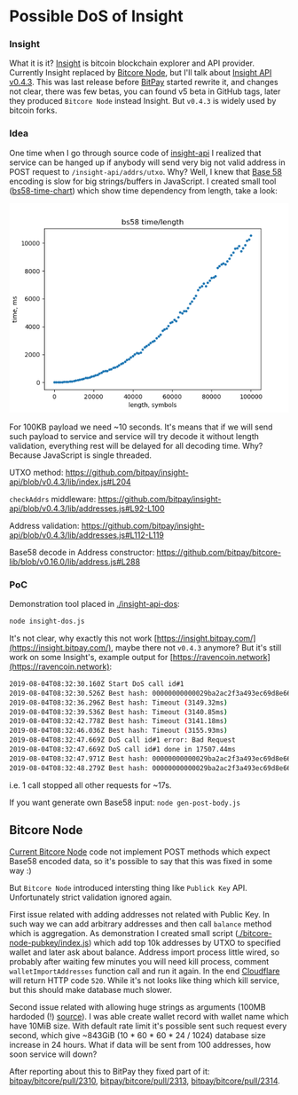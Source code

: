 # Possible DoS of Insight

### Insight

What it is it? [Insight](https://insight.is/) is bitcoin blockchain explorer and API provider. Currently Insight replaced by [Bitcore Node](https://github.com/bitpay/bitcore/blob/master/packages/bitcore-node), but I'll talk about [Insight API v0.4.3](https://github.com/bitpay/insight-api/tree/v0.4.3). This was last release before [BitPay](https://bitpay.com/) started rewrite it, and changes not clear, there was few betas, you can found v5 beta in GitHub tags, later they produced `Bitcore Node` instead Insight. But `v0.4.3` is widely used by bitcoin forks.

### Idea

One time when I go through source code of [insight-api](https://github.com/bitpay/insight-api/tree/v0.4.3) I realized that service can be hanged up if anybody will send very big not valid address in POST request to `/insight-api/addrs/utxo`. Why? Well, I knew that [Base 58](https://en.bitcoin.it/wiki/Base58Check_encoding) encoding is slow for big strings/buffers in JavaScript. I created small tool ([bs58-time-chart](./bs58-time-chart/bs58-time.js)) which show time dependency from length, take a look:

![](./bs58-time-chart/bs58-time.png)

For 100KB payload we need \~10 seconds. It's means that if we will send such payload to service and service will try decode it without length validation, everything rest will be delayed for all decoding time. Why? Because JavaScript is single threaded.

UTXO method: https://github.com/bitpay/insight-api/blob/v0.4.3/lib/index.js#L204

`checkAddrs` middleware: https://github.com/bitpay/insight-api/blob/v0.4.3/lib/addresses.js#L92-L100

Address validation: https://github.com/bitpay/insight-api/blob/v0.4.3/lib/addresses.js#L112-L119

Base58 decode in Address constructor: https://github.com/bitpay/bitcore-lib/blob/v0.16.0/lib/address.js#L288

### PoC

Demonstration tool placed in [./insight-api-dos](./insight-api-dos):

```bash
node insight-dos.js
```

It's not clear, why exactly this not work [https://insight.bitpay.com/](https://insight.bitpay.com/), maybe there not `v0.4.3` anymore? But it's still work on some Insight's, example output for [https://ravencoin.network](https://ravencoin.network):

```bash
2019-08-04T08:32:30.160Z Start DoS call id#1
2019-08-04T08:32:30.526Z Best hash: 00000000000029ba2ac2f3a493ec69d8e66ba027dfd6f653a36a369525882cc8 (382.94ms)
2019-08-04T08:32:36.296Z Best hash: Timeout (3149.32ms)
2019-08-04T08:32:39.536Z Best hash: Timeout (3140.85ms)
2019-08-04T08:32:42.778Z Best hash: Timeout (3141.18ms)
2019-08-04T08:32:46.036Z Best hash: Timeout (3155.93ms)
2019-08-04T08:32:47.669Z DoS call id#1 error: Bad Request
2019-08-04T08:32:47.669Z DoS call id#1 done in 17507.44ms
2019-08-04T08:32:47.971Z Best hash: 00000000000029ba2ac2f3a493ec69d8e66ba027dfd6f653a36a369525882cc8 (1835.51ms)
2019-08-04T08:32:48.279Z Best hash: 00000000000029ba2ac2f3a493ec69d8e66ba027dfd6f653a36a369525882cc8 (307.77ms)
```

i.e. 1 call stopped all other requests for \~17s.

If you want generate own Base58 input: `node gen-post-body.js`

## Bitcore Node

[Current Bitcore Node](https://github.com/bitpay/bitcore/blob/v8.2.0/packages/bitcore-node/docs/api-documentation.md) code not implement POST methods which expect Base58 encoded data, so it's possible to say that this was fixed in some way :)

But `Bitcore Node` introduced intersting thing like `Publick Key` API. Unfortunately strict validation ignored again.

First issue related with adding addresses not related with Public Key. In such way we can add arbitrary addresses and then call `balance` method which is aggregation. As demonstration I created small script ([./bitcore-node-pubkey/index.js](./bitcore-node-pubkey/index.js)) which add top 10k addresses by UTXO to specified wallet and later ask about balance. Address import process little wired, so probably after waiting few minutes you will need kill process, comment `walletImportAddresses` function call and run it again. In the end [Cloudflare](https://www.cloudflare.com/) will return HTTP code `520`. While it's not looks like thing which kill service, but this should make database much slower.

Second issue related with allowing huge strings as arguments (100MB hardoded (!) [source](https://github.com/bitpay/bitcore/blob/v8.2.0/packages/bitcore-node/src/routes/index.ts#L10-L20)). I was able create wallet record with wallet name which have 10MiB size. With default rate limit it's possible sent such request every second, which give ~843GiB (10 * 60 * 60 * 24 / 1024) database size increase in 24 hours. What if data will be sent from 100 addresses, how soon service will down?

After reporting about this to BitPay they fixed part of it: [bitpay/bitcore/pull/2310](https://github.com/bitpay/bitcore/pull/2310), [bitpay/bitcore/pull/2313](https://github.com/bitpay/bitcore/pull/2313), [bitpay/bitcore/pull/2314](https://github.com/bitpay/bitcore/pull/2314).

